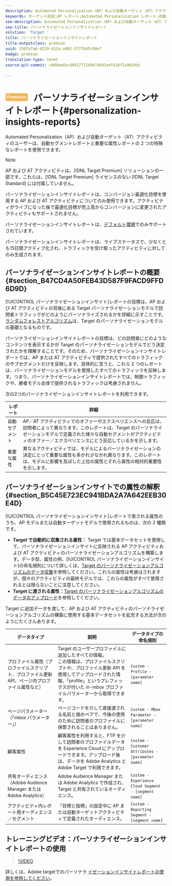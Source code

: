 ```yaml
---
description: Automated Personalization（AP）および自動ターゲット（AT）アクティビティのユーザーは、自動セグメントレポートと重要な属性レポートの 2 つの特殊なレポートを使用できます。
keywords: ターゲット設定;AP レポート;Automated Personalization レポート;自動ターゲット;自動的なターゲット;自動ターゲットレポート;自動的なターゲットのレポート;パーソナライゼーション;インサイト;自動セグメント;FAQ;よくある質問;重要な属性
seo-description: Automated Personalization（AP）および自動ターゲット（AT）アクティビティのユーザーは、自動セグメントレポートと重要な属性レポートの 2 つの特殊なレポートを使用できます。
seo-title: パーソナライゼーションインサイトレポート
solution: 'Target '
title: パーソナライゼーションインサイトレポート
title-outputclass: premium
uuid: 2507a7a6-d229-412a-a992-5777b45c80e7
badge: premium
translation-type: tm+mt
source-git-commit: c0d0ae6bcd401777169e74b93a4fb18f1a9b24dc

---
```



# ![PREMIUM](/help/assets/premium.png) パーソナライゼーションインサイトレポート{#personalization-insights-reports}

Automated Personalization（AP）および自動ターゲット（AT）アクティビティのユーザーは、自動セグメントレポートと重要な属性レポートの 2 つの特殊なレポートを使用できます。

>[!NOTE]
>
>AP および AT アクティビティは、[!DNL Target Premium] ソリューションの一部です。これらは、[!DNL Target Premium] ライセンスのない [!DNL Target Standard] には付属していません。
>
>パーソナライゼーションインサイトレポートは、コンバージョン最適化目標を使用する AP および AT アクティビティについてのみ使用できます。アクティビティがライブになった後で最適化目標が売上高からコンバージョンに変更されたアクティビティもサポートされません。
>
>パーソナライゼーションインサイトレポートは、[デフォルト環境](../../administrating-target/hosts.md)でのみサポートされています。
>
>パーソナライゼーションインサイトレポートは、ライブステータスで、少なくとも15日間アクティブ化され、トラフィックを受け取ったアクティビティに対してのみ生成されます。

## パーソナライゼーションインサイトレポートの概要 {#section_B47CD4A50FEB43D587F9FACD9FFD6D9D}

[!UICONTROL パーソナライゼーションインサイト]レポートの目標は、AP および AT アクティビティの背後にある Target パーソナライゼーションモデルで訪問者トラフィックがどのようにパーソナライズされるかを詳細に示すことです。[ランダムフォレストアルゴリズム](/help/c-activities/t-automated-personalization/algo-random-forest.md)は、Target のパーソナライゼーションモデルの基礎となるものです。

パーソナライゼーションインサイトレポートの目標は、どの訪問者にどのようなコンテンツを表示するかが Target のパーソナライゼーションモデルでどう決定されたかを理解することです。そのため、パーソナライゼーションインサイトレポートでは、AP または AT アクティビティで提供されたすべてのトラフィックのサブセグメントだけを反映します。具体的に言うと、これら 2 つのレポートは、パーソナライゼーションモデルを使用したすべてのトラフィックを反映します。つまり、パーソナライゼーションインサイトレポートでは、制御トラフィックや、勝者モデル全体で提供されるトラフィックは考慮されません。

次の2つのパーソナライゼーションインサイトレポートを利用できます。

| レポート | 詳細 |
|--- |--- |
| 自動セグメント | AP／AT アクティビティでのオファーやエクスペリエンスへの反応は、訪問者によって異なります。このレポートは、Target のパーソナライゼーションモデルで定義された様々な自動セグメントがアクティビティのオファー／エクスペリエンスにどう反応しているかを示します。 |
| 重要な属性 | 異なるアクティビティでは、モデルによるパーソナライゼーションの決定にとって重要な属性も多かれ少なかれ異なります。このレポートは、モデルに影響を及ぼした上位の属性とそれら属性の相対的重要性を示します。 |

## パーソナライゼーションインサイトでの属性の解釈 {#section_B5C45E723EC941BDA2A7A642EEB30E4D}

[!UICONTROL パーソナライゼーションインサイト]レポートで表される属性のうち、AP モデルまたは自動ターゲットモデルで使用されるものは、次の 2 種類です。

* **Target で自動的に収集される属性：** Target では基本データセットを使用して、パーソナライゼーションインサイトに反映される AP アクティビティおよび AT アクティビティのパーソナライゼーションアルゴリズムを構築します。データ型、属性の例、[!UICONTROL パーソナライゼーションインサイト]の命名規則について詳しくは、[Target のパーソナライゼーションアルゴリズムのデータ収集](../../c-activities/t-automated-personalization/ap-data.md#reference_255BD3DE7AD04DC9B766E0BC78961058)を参照してください。これらの属性は考慮はされますが、個々のアクティビティの最終モデルでは、これらの属性がすべて使用されるとは限らないことに注意してください。
* **Target に渡される属性：**[Target のパーソナライゼーションアルゴリズムのデータのアップロード](../../c-activities/t-automated-personalization/uploading-data-for-the-target-personalization-algorithms.md#concept_85EA505B37E54514A1C8AB91553FEED6)を参照してください。

Target に追加データを渡して、AP および AT アクティビティのパーソナライゼーションアルゴリズムの構築に使用する基本データセットを拡充する方法が次のようにたくさんあります。

| データタイプ | 説明 | データタイプの命名規則 |
|--- |--- |--- |
| プロファイル属性（プロファイルスクリプト、プロファイル更新 API、ページ内プロファイル属性など） | Target のユーザープロファイルに追加したすべての情報。<br>この情報は、プロファイルスクリプトや、プロファイル更新 API を使用してアップロードされた情報、「profile」というプレフィックスが付いた in-mbox プロファイルパラメーターから取得できます。 | `Custom - Profile - [parameter name]` |
| ページパラメーター（「mbox パラメーター」） | ページコードを介して直接渡される名前と値のペアで、今後の使用のために訪問者のプロファイルに保管されることはありません。 | `Custom - Mbox Parameter - [parameter name]` |
| 顧客属性 | 顧客属性を利用すると、FTP を介して訪問者のプロファイルデータを Experience Cloud にアップロードできます。アップロード後は、データを Adobe Analytics と Adobe Target で利用できます。 | `Custom - Customer Attributes - [parameter name]` |
| 共有オーディエンス（Adobe Audience Manager または Adobe Analytics） | Adobe Audience Manager または Adobe Analytics で作成され、Target と共有されているオーディエンス。 | `Custom - Experience Cloud Segment - [segment name]` |
| アクティビティ内レポート用オーディエンス／セグメント | 「目標と指標」の設定中に AP または自動ターゲットアクティビティで定義されたオーディエンス。 | `Custom - Reporting Segment - [segment name]` |

## トレーニングビデオ：パーソナライゼーションインサイトレポートの使用

>[!VIDEO](https://video.tv.adobe.com/v/25601/?captions=jpn)

詳しくは、Adobe targetでのパーソナラ [イゼーションインサイトレポートの使用を参照してください](https://helpx.adobe.com/target/kt/using/personalization-insights-report-feature-video-use.html)。
